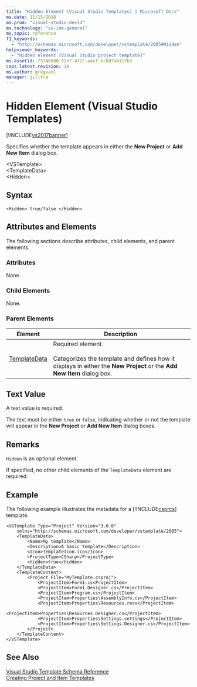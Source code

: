 ```yaml
---
title: "Hidden Element (Visual Studio Templates) | Microsoft Docs"
ms.date: 11/15/2016
ms.prod: "visual-studio-dev14"
ms.technology: "vs-ide-general"
ms.topic: reference
f1_keywords: 
  - "http://schemas.microsoft.com/developer/vstemplate/2005#Hidden"
helpviewer_keywords: 
  - "Hidden element [Visual Studio project template]"
ms.assetid: f37406b0-52e7-4f2c-aacf-bc8d7a4117b3
caps.latest.revision: 10
ms.author: gregvanl
manager: jillfra
---
```

# Hidden Element (Visual Studio Templates)
[!INCLUDE[vs2017banner](../includes/vs2017banner.md)]

Specifies whether the template appears in either the **New Project** or **Add New Item** dialog box.  
  
 \<VSTemplate>  
 \<TemplateData>  
 \<Hidden>  
  
## Syntax  
  
```  
<Hidden> true/false </Hidden>  
```  
  
## Attributes and Elements  
 The following sections describe attributes, child elements, and parent elements.  
  
### Attributes  
 None.  
  
### Child Elements  
 None.  
  
### Parent Elements  
  
|Element|Description|  
|-------------|-----------------|  
|[TemplateData](../extensibility/templatedata-element-visual-studio-templates.md)|Required element.<br /><br /> Categorizes the template and defines how it displays in either the **New Project** or the **Add New Item** dialog box.|  
  
## Text Value  
 A text value is required.  
  
 The text must be either `true` or `false`, indicating whether or not the template will appear in the **New Project** or **Add New Item** dialog boxes.  
  
## Remarks  
 `Hidden` is an optional element.  
  
 If specified, no other child elements of the `TemplateData` element are required.  
  
## Example  
 The following example illustrates the metadata for a [!INCLUDE[csprcs](../includes/csprcs-md.md)] template.  
  
```  
<VSTemplate Type="Project" Version="3.0.0"  
    xmlns="http://schemas.microsoft.com/developer/vstemplate/2005">  
    <TemplateData>  
        <Name>My template</Name>  
        <Description>A basic template</Description>  
        <Icon>TemplateIcon.ico</Icon>  
        <ProjectType>CSharp</ProjectType>  
        <Hidden>true</Hidden>  
    </TemplateData>  
    <TemplateContent>  
        <Project File="MyTemplate.csproj">  
            <ProjectItem>Form1.cs<ProjectItem>  
            <ProjectItem>Form1.Designer.cs</ProjectItem>  
            <ProjectItem>Program.cs</ProjectItem>  
            <ProjectItem>Properties\AssemblyInfo.cs</ProjectItem>  
            <ProjectItem>Properties\Resources.resx</ProjectItem>  
            <ProjectItem>Properties\Resources.Designer.cs</ProjectItem>  
            <ProjectItem>Properties\Settings.settings</ProjectItem>  
            <ProjectItem>Properties\Settings.Designer.cs</ProjectItem>  
        </Project>  
    </TemplateContent>  
</VSTemplate>  
```  
  
## See Also  
 [Visual Studio Template Schema Reference](../extensibility/visual-studio-template-schema-reference.md)   
 [Creating Project and Item Templates](../ide/creating-project-and-item-templates.md)
